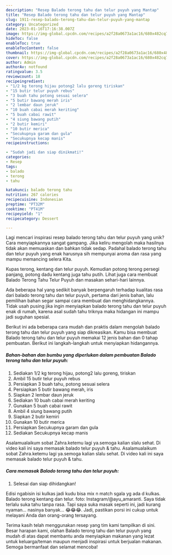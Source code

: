```yaml
---
description: "Resep Balado terong tahu dan telur puyuh yang Mantap"
title: "Resep Balado terong tahu dan telur puyuh yang Mantap"
slug: 1911-resep-balado-terong-tahu-dan-telur-puyuh-yang-mantap
category: Uncategorized
date: 2023-01-16T17:16:38.007Z
image: https://img-global.cpcdn.com/recipes/a2f28a0673a1ac16/680x482cq70/balado-terong-tahu-dan-telur-puyuh-foto-resep-utama.jpg
hideToc: false
enableToc: true
enableTocContent: false
thumbnail: https://img-global.cpcdn.com/recipes/a2f28a0673a1ac16/680x482cq70/balado-terong-tahu-dan-telur-puyuh-foto-resep-utama.jpg
cover: https://img-global.cpcdn.com/recipes/a2f28a0673a1ac16/680x482cq70/balado-terong-tahu-dan-telur-puyuh-foto-resep-utama.jpg
author: Admin
authorAv: notfound
ratingvalue: 3.5
reviewcount: 18
recipeingredient:
- "1/2 kg terong hijau potong2 lalu goreng tiriskan"
- "15 butir telur puyuh rebus"
- "3 buah tahu potong sesuai selera"
- "5 butir bawang merah iris"
- "2 lembar daun jeruk"
- "10 buah cabai merah keriting"
- "5 buah cabai rawit"
- "4 siung bawang putih"
- "2 butir kemiri"
- "10 butir merica"
- "Secukupnya garam dan gula"
- "Secukupnya kecap manis"
recipeinstructions:

- "Sudah jadi dan siap dinikmati!"
categories:
- Resep
tags:
- balado
- terong
- tahu

katakunci: balado terong tahu 
nutrition: 267 calories
recipecuisine: Indonesian
preptime: "PT32M"
cooktime: "PT41M"
recipeyield: "1"
recipecategory: Dessert

---
```





Lagi mencari inspirasi resep balado terong tahu dan telur puyuh yang unik? Cara menyiapkannya sangat gampang. Jika keliru mengolah maka hasilnya tidak akan memuaskan dan bahkan tidak sedap. Padahal balado terong tahu dan telur puyuh yang enak harusnya sih mempunyai aroma dan rasa yang mampu memancing selera Kita.





Kupas terong, kentang dan telur puyuh. Kemudian potong terong persegi panjang, potong dadu kentang juga tahu putih. Lihat juga cara membuat Balado Terong Tahu Telur Puyuh dan masakan sehari-hari lainnya.

Ada beberapa hal yang sedikit banyak berpengaruh terhadap kualitas rasa dari balado terong tahu dan telur puyuh, pertama dari jenis bahan, lalu pemilihan bahan segar sampai cara membuat dan menghidangkannya. Tidak usah pusing jika ingin menyiapkan balado terong tahu dan telur puyuh enak di rumah, karena asal sudah tahu triknya maka hidangan ini mampu jadi suguhan spesial.






Berikut ini ada beberapa cara mudah dan praktis dalam mengolah balado terong tahu dan telur puyuh yang siap dikreasikan. Kamu bisa membuat Balado terong tahu dan telur puyuh memakai 12 jenis bahan dan 0 tahap pembuatan. Berikut ini langkah-langkah untuk menyiapkan hidangannya.

<!--inarticleads1-->

##### Bahan-bahan dan bumbu yang diperlukan dalam pembuatan Balado terong tahu dan telur puyuh:

1. Sediakan 1/2 kg terong hijau, potong2 lalu goreng, tiriskan
1. Ambil 15 butir telur puyuh rebus
1. Persiapkan 3 buah tahu, potong sesuai selera
1. Persiapkan 5 butir bawang merah, iris
1. Siapkan 2 lembar daun jeruk
1. Sediakan 10 buah cabai merah keriting
1. Gunakan 5 buah cabai rawit
1. Ambil 4 siung bawang putih
1. Siapkan 2 butir kemiri
1. Gunakan 10 butir merica
1. Persiapkan Secukupnya garam dan gula
1. Sediakan Secukupnya kecap manis


Asalamualaikum sobat Zahra.ketemu lagi ya.semoga kalian slalu sehat. Di video kali ini saya memasak balado telur puyuh &amp; tahu. Asalamualaikum sobat Zahra.ketemu lagi ya.semoga kalian slalu sehat. Di video kali ini saya memasak balado telur puyuh &amp; tahu. 

<!--inarticleads2-->

##### Cara memasak Balado terong tahu dan telur puyuh:


1. Selesai dan siap dihidangkan!

Edisi ngabisin isi kulkas jadi kudu bisa mix n match sgala yg ada d kulkas. Balado terong kentang dan telur. foto: Instagram/@ayu_amaranti. Saya tidak terlalu suka tahu tanpa rasa. Tapi saya suka masak seperti ini, jadi kurang nyaman… nasinya banyak… 😂😂😂. Jadi, pastikan porsi ini cukup untuk melayani Anda dan orang-orang tersayang. 

Terima kasih telah menggunakan resep yang tim kami tampilkan di sini. Besar harapan kami, olahan Balado terong tahu dan telur puyuh yang mudah di atas dapat membantu anda menyiapkan makanan yang lezat untuk keluarga/teman maupun menjadi inspirasi untuk berjualan makanan. Semoga bermanfaat dan selamat mencoba!
